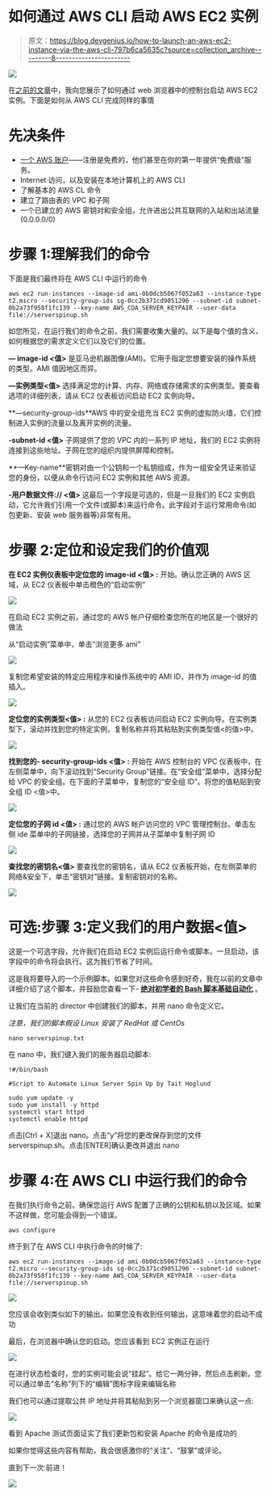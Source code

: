 # 如何通过 AWS CLI 启动 AWS EC2 实例

> 原文：<https://blog.devgenius.io/how-to-launch-an-aws-ec2-instance-via-the-aws-cli-797b6ca5635c?source=collection_archive---------8----------------------->

![](img/989e20968080bc8215724928a4e064ec.png)

在[之前的文章](https://medium.com/@tait.hoglund/save-your-business-up-to-31-by-going-cloud-49a4237f9814)中，我向您展示了如何通过 web 浏览器中的控制台启动 AWS EC2 实例。下面是如何从 AWS CLI 完成同样的事情

# 先决条件

*   [一个 AWS 账户](https://aws.amazon.com/free/?trk=78b916d7-7c94-4cab-98d9-0ce5e648dd5f&sc_channel=ps&s_kwcid=AL!4422!3!432339156165!e!!g!!aws%20free%20tier%20account&ef_id=Cj0KCQiA4uCcBhDdARIsAH5jyUmMO48IA_4exuYqiuLZa7fuSlGeH_mDa9NqBV_Pe3FNYImCoc5LWXoaAtpTEALw_wcB:G:s&s_kwcid=AL!4422!3!432339156165!e!!g!!aws%20free%20tier%20account&all-free-tier.sort-by=item.additionalFields.SortRank&all-free-tier.sort-order=asc&awsf.Free%20Tier%20Types=*all&awsf.Free%20Tier%20Categories=*all)——注册是免费的，他们甚至在你的第一年提供“免费级”服务。
*   Internet 访问，以及安装在本地计算机上的 AWS CLI
*   了解基本的 AWS CL 命令
*   建立了路由表的 VPC 和子网
*   一个已建立的 AWS 密钥对和安全组，允许进出公共互联网的入站和出站流量(0.0.0.0/0)

# 步骤 1:理解我们的命令

下面是我们最终将在 AWS CLI 中运行的命令

```
aws ec2 run-instances --image-id ami-0b0dcb5067f052a63 --instance-type t2.micro --security-group-ids sg-0cc2b371cd9051296 --subnet-id subnet-0b2a73f958f1fc139 --key-name AWS_CDA_SERVER_KEYPAIR --user-data file://serverspinup.sh
```

如您所见，在运行我们的命令之前，我们需要收集大量的<values>。以下是每个值的含义、如何根据您的需求定义它们以及它们的位置。</values>

**— image-id <值>** 是亚马逊机器图像(AMI)。它用于指定您想要安装的操作系统的类型。AMI 值因地区而异。

**—实例类型<值>** 选择满足您的计算、内存、网络或存储需求的实例类型。要查看选项的详细列表，请从 EC2 仪表板访问启动 EC2 实例向导。

**—security-group-ids<value>**AWS 中的安全组充当 EC2 实例的虚拟防火墙，它们控制进入实例的流量以及离开实例的流量。

**-subnet-id <值>** 子网提供了您的 VPC 内的一系列 IP 地址，我们的 EC2 实例将连接到这些地址。子网在您的组织内提供屏障和控制。

**—Key-name<value>**密钥对由一个公钥和一个私钥组成，作为一组安全凭证来验证您的身份，以便从命令行访问 EC2 实例和其他 AWS 资源。

**-用户数据文件:// <值>** 这最后一个字段是可选的，但是一旦我们的 EC2 实例启动，它允许我们引用一个文件(或脚本)来运行命令。此字段对于运行常用命令(如包更新、安装 web 服务器等)非常有用。

# 步骤 2:定位和设定我们的价值观

**在 EC2 实例仪表板中定位您的 image-id <值> :** 开始。确认您正确的 AWS 区域，从 EC2 仪表板中单击橙色的“启动实例”

![](img/a4e6ce089836f5b001ca1553a4a74d53.png)

在启动 EC2 实例之前，通过您的 AWS 帐户仔细检查您所在的地区是一个很好的做法

从“启动实例”菜单中，单击“浏览更多 ami”

![](img/0611df55de64b4bd8a3a2aab6eb438d4.png)

复制您希望安装的特定应用程序和操作系统中的 AMI ID，并作为 image-id 的值插入。

![](img/5d1faf359c2c0147c574de189dee8376.png)

**定位您的实例类型<值> :** 从您的 EC2 仪表板访问启动 EC2 实例向导。在实例类型下，滚动并找到您的特定实例，复制名称并将其粘贴到实例类型值<的值>中。

![](img/62455d2e39ee4317751804647087186e.png)

**找到您的- security-group-ids <值> :** 开始在 AWS 控制台的 VPC 仪表板中，在左侧菜单中，向下滚动找到“Security Group”链接。在“安全组”菜单中，选择分配给 VPC 的安全组。在下面的子菜单中，复制您的“安全组 ID”。将您的值粘贴到安全组 ID <值>中。

![](img/412076024e9f5a1eee76044c17387ddc.png)

**定位您的子网 id <值> :** 通过您的 AWS 帐户访问您的 VPC 管理控制台。单击左侧 ide 菜单中的子网链接，选择您的子网并从子菜单中复制子网 ID

![](img/50ac4eded046f42effe2f217af0a8094.png)

**查找您的密钥名<值>** 要查找您的密钥名，请从 EC2 仪表板开始，在左侧菜单的网络&安全下，单击“密钥对”链接。复制密钥对的名称。

![](img/f54036fc10764dc3929624dc24a9d08e.png)

# **可选:步骤 3:定义我们的用户数据<值>**

这是一个可选字段，允许我们在启动 EC2 实例后运行命令或脚本。一旦启动，该字段中的命令将会执行。这为我们节省了时间。

这是我将要导入的一个示例脚本。如果您对这些命令感到好奇，我在以前的文章中详细介绍了这个脚本，并鼓励您查看一下- [**绝对初学者的 Bash 脚本基础自动化**](https://medium.com/devops-dev/basic-automation-with-bash-scripts-for-absolute-beginners-d09d04d930f) 。

让我们在当前的 director 中创建我们的脚本，并用 nano 命令定义它。

*注意，我们的脚本假设 Linux 安装了 RedHat 或 CentOs*

```
nano serverspinup.txt
```

在 nano 中，我们键入我们的服务器启动脚本:

```
!#/bin/bash

#Script to Automate Linux Server Spin Up by Tait Hoglund

sudo yum update -y
sudo yum install -y httpd
systemctl start httpd
systemctl enable httpd
```

点击[Ctrl + X]退出 nano。点击“y”将您的更改保存到您的文件 serverspinup.sh。点击[ENTER]确认更改并退出 nano

# 步骤 4:在 AWS CLI 中运行我们的命令

在我们执行命令之前。确保您运行 AWS 配置了正确的公钥和私钥以及区域。如果不这样做，您可能会得到一个错误。

```
aws configure
```

终于到了在 AWS CLI 中执行命令的时候了:

```
aws ec2 run-instances --image-id ami-0b0dcb5067f052a63 --instance-type t2.micro --security-group-ids sg-0cc2b371cd9051296 --subnet-id subnet-0b2a73f958f1fc139 --key-name AWS_CDA_SERVER_KEYPAIR --user-data file://serverspinup.sh
```

![](img/d52d20839ea52facccdfc3212378decc.png)

您应该会收到类似如下的输出。如果您没有收到任何输出，这意味着您的启动不成功

最后，在浏览器中确认您的启动。您应该看到 EC2 实例正在运行

![](img/12150fe9799b88646715c1055d962430.png)

在进行状态检查时，您的实例可能会说“挂起”。给它一两分钟，然后点击刷新。您可以通过单击“名称”列下的“编辑”图标字段来编辑名称

我们也可以通过提取公共 IP 地址并将其粘贴到另一个浏览器窗口来确认这一点:

![](img/46add911139a046a7d986b9c9bba81fd.png)

看到 Apache 测试页面证实了我们更新包和安装 Apache 的命令是成功的

如果你觉得这些内容有帮助，我会很感激你的“关注”、“鼓掌”或评论。

直到下一次:前进！

![](img/2abaab5e713feb393ba250d532937e57.png)